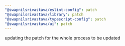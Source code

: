 ```yaml
---
"@swapnilsrivastava/eslint-config": patch
"@swapnilsrivastava/library": patch
"@swapnilsrivastava/typescript-config": patch
"@swapnilsrivastava/ui": patch
---
```


updating the patch for the whole process to be updated
